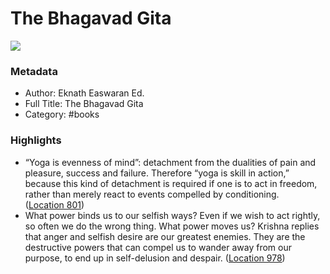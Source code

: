 # The Bhagavad Gita

![](https://images-na.ssl-images-amazon.com/images/I/41amluFyMfL._SL200_.jpg)

### Metadata

- Author: Eknath Easwaran Ed.
- Full Title: The Bhagavad Gita
- Category: #books

### Highlights

- “Yoga is evenness of mind”: detachment from the dualities of pain and pleasure, success and failure. Therefore “yoga is skill in action,” because this kind of detachment is required if one is to act in freedom, rather than merely react to events compelled by conditioning. ([Location 801](https://readwise.io/to_kindle?action=open&asin=B004DI7R5G&location=801))
- What power binds us to our selfish ways? Even if we wish to act rightly, so often we do the wrong thing. What power moves us? Krishna replies that anger and selfish desire are our greatest enemies. They are the destructive powers that can compel us to wander away from our purpose, to end up in self-delusion and despair. ([Location 978](https://readwise.io/to_kindle?action=open&asin=B004DI7R5G&location=978))
